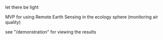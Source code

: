 let there be light

MVP for using Remote Earth Sensing in the ecology sphere (monitoring air quality)

see "/demonstration" for viewing the results
